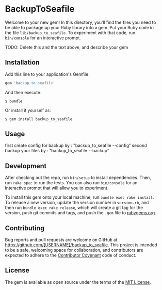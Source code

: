 # BackupToSeafile

Welcome to your new gem! In this directory, you'll find the files you need to be able to package up your Ruby library into a gem. Put your Ruby code in the file `lib/backup_to_seafile`. To experiment with that code, run `bin/console` for an interactive prompt.

TODO: Delete this and the text above, and describe your gem

## Installation

Add this line to your application's Gemfile:

```ruby
gem 'backup_to_seafile'
```

And then execute:

    $ bundle

Or install it yourself as:

    $ gem install backup_to_seafile

## Usage

first create config for backup by : "backup_to_seafile --config"
second backup your files  by : "backup_to_seafile --backup"

## Development

After checking out the repo, run `bin/setup` to install dependencies. Then, run `rake spec` to run the tests. You can also run `bin/console` for an interactive prompt that will allow you to experiment.

To install this gem onto your local machine, run `bundle exec rake install`. To release a new version, update the version number in `version.rb`, and then run `bundle exec rake release`, which will create a git tag for the version, push git commits and tags, and push the `.gem` file to [rubygems.org](https://rubygems.org).

## Contributing

Bug reports and pull requests are welcome on GitHub at https://github.com/[USERNAME]/backup_to_seafile. This project is intended to be a safe, welcoming space for collaboration, and contributors are expected to adhere to the [Contributor Covenant](contributor-covenant.org) code of conduct.


## License

The gem is available as open source under the terms of the [MIT License](http://opensource.org/licenses/MIT).

